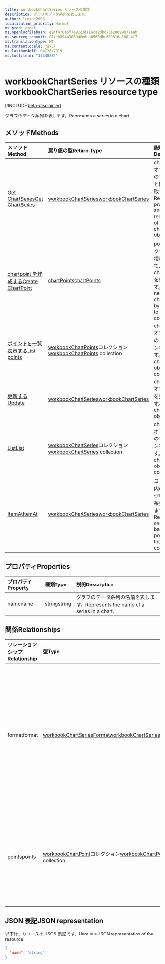 ```yaml
---
title: workbookChartSeries リソースの種類
description: グラフのデータ系列を表します。
author: lumine2008
localization_priority: Normal
ms.prod: excel
ms.openlocfilehash: e9ff478a5f7e91c3d116ca2dbd78e20699077aab
ms.sourcegitcommit: 014eb3944306948edbb6560dbe689816a168c4f7
ms.translationtype: MT
ms.contentlocale: ja-JP
ms.lasthandoff: 04/26/2019
ms.locfileid: "33348885"
---
```

# <a name="workbookchartseries-resource-type"></a><span data-ttu-id="c9d0f-103">workbookChartSeries リソースの種類</span><span class="sxs-lookup"><span data-stu-id="c9d0f-103">workbookChartSeries resource type</span></span>

[!INCLUDE [beta-disclaimer](../../includes/beta-disclaimer.md)]

<span data-ttu-id="c9d0f-104">グラフのデータ系列を表します。</span><span class="sxs-lookup"><span data-stu-id="c9d0f-104">Represents a series in a chart.</span></span>


## <a name="methods"></a><span data-ttu-id="c9d0f-105">メソッド</span><span class="sxs-lookup"><span data-stu-id="c9d0f-105">Methods</span></span>

| <span data-ttu-id="c9d0f-106">メソッド</span><span class="sxs-lookup"><span data-stu-id="c9d0f-106">Method</span></span>           | <span data-ttu-id="c9d0f-107">戻り値の型</span><span class="sxs-lookup"><span data-stu-id="c9d0f-107">Return Type</span></span>    |<span data-ttu-id="c9d0f-108">説明</span><span class="sxs-lookup"><span data-stu-id="c9d0f-108">Description</span></span>|
|:---------------|:--------|:----------|
|[<span data-ttu-id="c9d0f-109">Get ChartSeries</span><span class="sxs-lookup"><span data-stu-id="c9d0f-109">Get ChartSeries</span></span>](../api/chartseries-get.md) | [<span data-ttu-id="c9d0f-110">workbookChartSeries</span><span class="sxs-lookup"><span data-stu-id="c9d0f-110">workbookChartSeries</span></span>](workbookchartseries.md) |<span data-ttu-id="c9d0f-111">chartSeries オブジェクトのプロパティと関係を読み取ります。</span><span class="sxs-lookup"><span data-stu-id="c9d0f-111">Read properties and relationships of chartSeries object.</span></span>|
|[<span data-ttu-id="c9d0f-112">chartpoint を作成する</span><span class="sxs-lookup"><span data-stu-id="c9d0f-112">Create ChartPoint</span></span>](../api/chartseries-post-points.md) |[<span data-ttu-id="c9d0f-113">chartPoints</span><span class="sxs-lookup"><span data-stu-id="c9d0f-113">chartPoints</span></span>](workbookchartpoint.md)| <span data-ttu-id="c9d0f-114">points コレクションへの投稿によって、新しい chartpoint を作成します。</span><span class="sxs-lookup"><span data-stu-id="c9d0f-114">Create a new chartPoint by posting to the points collection.</span></span>|
|[<span data-ttu-id="c9d0f-115">ポイントを一覧表示する</span><span class="sxs-lookup"><span data-stu-id="c9d0f-115">List points</span></span>](../api/chartseries-list-points.md) |<span data-ttu-id="c9d0f-116">[workbookChartPoints](workbookchartpoint.md)コレクション</span><span class="sxs-lookup"><span data-stu-id="c9d0f-116">[workbookChartPoints](workbookchartpoint.md) collection</span></span>| <span data-ttu-id="c9d0f-117">chartpoints オブジェクトのコレクションを取得します。</span><span class="sxs-lookup"><span data-stu-id="c9d0f-117">Get a chartPoints object collection.</span></span>|
|[<span data-ttu-id="c9d0f-118">更新する</span><span class="sxs-lookup"><span data-stu-id="c9d0f-118">Update</span></span>](../api/chartseries-update.md) | [<span data-ttu-id="c9d0f-119">workbookChartSeries</span><span class="sxs-lookup"><span data-stu-id="c9d0f-119">workbookChartSeries</span></span>](workbookchartseries.md) |<span data-ttu-id="c9d0f-120">chartseries オブジェクトを更新します。</span><span class="sxs-lookup"><span data-stu-id="c9d0f-120">Update chartSeries object.</span></span> |
|[<span data-ttu-id="c9d0f-121">List</span><span class="sxs-lookup"><span data-stu-id="c9d0f-121">List</span></span>](../api/chartseries-list.md) | <span data-ttu-id="c9d0f-122">[workbookChartSeries](workbookchartseries.md)コレクション</span><span class="sxs-lookup"><span data-stu-id="c9d0f-122">[workbookChartSeries](workbookchartseries.md) collection</span></span> |<span data-ttu-id="c9d0f-123">chartSeries オブジェクトのコレクションを取得します。</span><span class="sxs-lookup"><span data-stu-id="c9d0f-123">Get chartSeries object collection.</span></span> |
|[<span data-ttu-id="c9d0f-124">ItemAt</span><span class="sxs-lookup"><span data-stu-id="c9d0f-124">ItemAt</span></span>](../api/chartseriescollection-itemat.md)|[<span data-ttu-id="c9d0f-125">workbookChartSeries</span><span class="sxs-lookup"><span data-stu-id="c9d0f-125">workbookChartSeries</span></span>](workbookchartseries.md)|<span data-ttu-id="c9d0f-126">コレクション内の位置に基づいてデータ系列を取得します。</span><span class="sxs-lookup"><span data-stu-id="c9d0f-126">Retrieves a series based on its position in the collection</span></span>|

## <a name="properties"></a><span data-ttu-id="c9d0f-127">プロパティ</span><span class="sxs-lookup"><span data-stu-id="c9d0f-127">Properties</span></span>
| <span data-ttu-id="c9d0f-128">プロパティ</span><span class="sxs-lookup"><span data-stu-id="c9d0f-128">Property</span></span>     | <span data-ttu-id="c9d0f-129">種類</span><span class="sxs-lookup"><span data-stu-id="c9d0f-129">Type</span></span>   |<span data-ttu-id="c9d0f-130">説明</span><span class="sxs-lookup"><span data-stu-id="c9d0f-130">Description</span></span>|
|:---------------|:--------|:----------|
|<span data-ttu-id="c9d0f-131">name</span><span class="sxs-lookup"><span data-stu-id="c9d0f-131">name</span></span>|<span data-ttu-id="c9d0f-132">string</span><span class="sxs-lookup"><span data-stu-id="c9d0f-132">string</span></span>|<span data-ttu-id="c9d0f-133">グラフのデータ系列の名前を表します。</span><span class="sxs-lookup"><span data-stu-id="c9d0f-133">Represents the name of a series in a chart.</span></span>|

## <a name="relationships"></a><span data-ttu-id="c9d0f-134">関係</span><span class="sxs-lookup"><span data-stu-id="c9d0f-134">Relationships</span></span>
| <span data-ttu-id="c9d0f-135">リレーションシップ</span><span class="sxs-lookup"><span data-stu-id="c9d0f-135">Relationship</span></span> | <span data-ttu-id="c9d0f-136">型</span><span class="sxs-lookup"><span data-stu-id="c9d0f-136">Type</span></span>   |<span data-ttu-id="c9d0f-137">説明</span><span class="sxs-lookup"><span data-stu-id="c9d0f-137">Description</span></span>|
|:---------------|:--------|:----------|
|<span data-ttu-id="c9d0f-138">format</span><span class="sxs-lookup"><span data-stu-id="c9d0f-138">format</span></span>|[<span data-ttu-id="c9d0f-139">workbookChartSeriesFormat</span><span class="sxs-lookup"><span data-stu-id="c9d0f-139">workbookChartSeriesFormat</span></span>](workbookchartseriesformat.md)|<span data-ttu-id="c9d0f-p101">グラフ の系列の書式設定を表します。これには塗りつぶしと線の書式設定などがあります。値の取得のみ可能です。</span><span class="sxs-lookup"><span data-stu-id="c9d0f-p101">Represents the formatting of a chart series, which includes fill and line formatting. Read-only.</span></span>|
|<span data-ttu-id="c9d0f-142">points</span><span class="sxs-lookup"><span data-stu-id="c9d0f-142">points</span></span>|<span data-ttu-id="c9d0f-143">[workbookChartPoint](workbookchartpoint.md)コレクション</span><span class="sxs-lookup"><span data-stu-id="c9d0f-143">[workbookChartPoint](workbookchartpoint.md) collection</span></span>|<span data-ttu-id="c9d0f-144">データ系列にあるすべてのポイントのコレクションを返します。</span><span class="sxs-lookup"><span data-stu-id="c9d0f-144">Represents a collection of all points in the series.</span></span> <span data-ttu-id="c9d0f-145">読み取り専用です。</span><span class="sxs-lookup"><span data-stu-id="c9d0f-145">Read-only.</span></span>|

## <a name="json-representation"></a><span data-ttu-id="c9d0f-146">JSON 表記</span><span class="sxs-lookup"><span data-stu-id="c9d0f-146">JSON representation</span></span>

<span data-ttu-id="c9d0f-147">以下は、リソースの JSON 表記です。</span><span class="sxs-lookup"><span data-stu-id="c9d0f-147">Here is a JSON representation of the resource.</span></span>

<!-- {
  "blockType": "resource",
  "baseType": "microsoft.graph.entity",
  "optionalProperties": [

  ],
  "@odata.type": "microsoft.graph.workbookChartSeries"
}-->

```json
{
  "name": "string"
}

```

<!-- uuid: 8fcb5dbc-d5aa-4681-8e31-b001d5168d79
2015-10-25 14:57:30 UTC -->
<!--
{
  "type": "#page.annotation",
  "description": "ChartSeries resource",
  "keywords": "",
  "section": "documentation",
  "tocPath": "",
  "suppressions": []
}
-->
